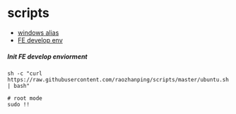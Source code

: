 # scripts
- [windows alias](./windows/README.md)
- [FE develop env](#init-fe-develop-enviorment)

##### Init FE develop enviorment

```shell
sh -c "curl https://raw.githubusercontent.com/raozhanping/scripts/master/ubuntu.sh | bash"

# root mode
sudo !!
```